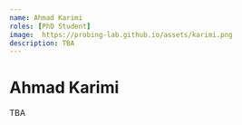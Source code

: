 ```yaml
---
name: Ahmad Karimi
roles: [PhD Student]
image:  https://probing-lab.github.io/assets/karimi.png
description: TBA
---
```


# Ahmad Karimi

TBA
